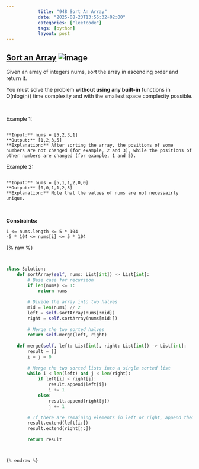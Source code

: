 ```yaml
---
            title: "948 Sort An Array"
            date: "2025-08-23T13:55:32+02:00"
            categories: ["leetcode"]
            tags: [python]
            layout: post
---
```

            
## [Sort an Array](https://leetcode.com/problems/sort-an-array) ![image](https://img.shields.io/badge/Difficulty-Medium-orange)

Given an array of integers nums, sort the array in ascending order and return it.

You must solve the problem **without using any built-in** functions in O(nlog(n)) time complexity and with the smallest space complexity possible.

 

Example 1:

```

**Input:** nums = [5,2,3,1]
**Output:** [1,2,3,5]
**Explanation:** After sorting the array, the positions of some numbers are not changed (for example, 2 and 3), while the positions of other numbers are changed (for example, 1 and 5).

```

Example 2:

```

**Input:** nums = [5,1,1,2,0,0]
**Output:** [0,0,1,1,2,5]
**Explanation:** Note that the values of nums are not necessairly unique.

```

 

**Constraints:**

	1 <= nums.length <= 5 * 104
	-5 * 104 <= nums[i] <= 5 * 104

{% raw %}


```python


class Solution:
    def sortArray(self, nums: List[int]) -> List[int]:
        # Base case for recursion
        if len(nums) <= 1:
            return nums
        
        # Divide the array into two halves
        mid = len(nums) // 2
        left = self.sortArray(nums[:mid])
        right = self.sortArray(nums[mid:])
        
        # Merge the two sorted halves
        return self.merge(left, right)
    
    def merge(self, left: List[int], right: List[int]) -> List[int]:
        result = []
        i = j = 0
        
        # Merge the two sorted lists into a single sorted list
        while i < len(left) and j < len(right):
            if left[i] < right[j]:
                result.append(left[i])
                i += 1
            else:
                result.append(right[j])
                j += 1
        
        # If there are remaining elements in left or right, append them
        result.extend(left[i:])
        result.extend(right[j:])
        
        return result



{% endraw %}
```
